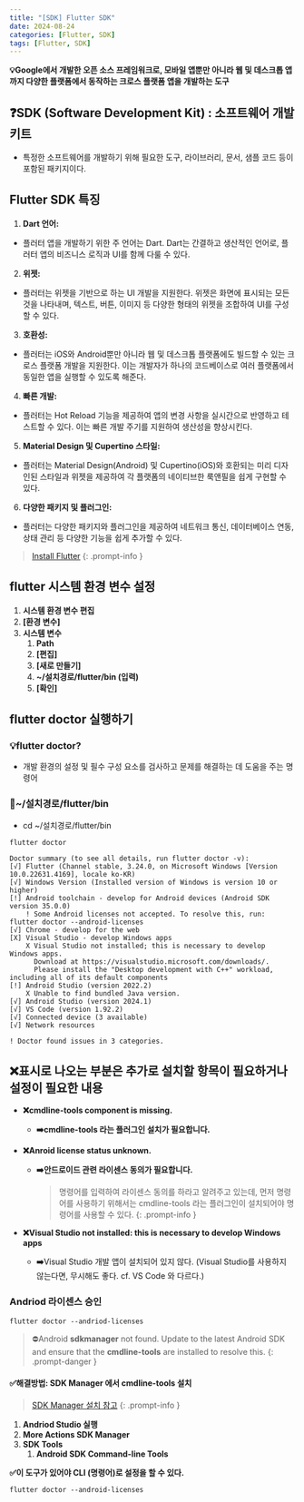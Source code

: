 ```yaml
---
title: "[SDK] Flutter SDK"
date: 2024-08-24
categories: [Flutter, SDK]
tags: [Flutter, SDK]
---
```


**💡Google에서 개발한 오픈 소스 프레임워크로, 모바일 앱뿐만 아니라 웹 및 데스크톱 앱까지 다양한 플랫폼에서 동작하는 크로스 플랫폼 앱을 개발하는 도구**

## **❓SDK (Software Development Kit) : 소프트웨어 개발 키트**
- 특정한 소프트웨어를 개발하기 위해 필요한 도구, 라이브러리, 문서, 샘플 코드 등이 포함된 패키지이다.

## **Flutter SDK 특징**
1. **Dart 언어:**
- 플러터 앱을 개발하기 위한 주 언어는 Dart. Dart는 간결하고 생산적인 언어로, 플러터 앱의 비즈니스 로직과 UI를 함께 다룰 수 있다.
2. **위젯:**
- 플러터는 위젯을 기반으로 하는 UI 개발을 지원한다. 위젯은 화면에 표시되는 모든 것을 나타내며, 텍스트, 버튼, 이미지 등 다양한 형태의 위젯을 조합하여 UI를 구성할 수 있다.
3. **호환성:**
- 플러터는 iOS와 Android뿐만 아니라 웹 및 데스크톱 플랫폼에도 빌드할 수 있는 크로스 플랫폼 개발을 지원한다. 이는 개발자가 하나의 코드베이스로 여러 플랫폼에서 동일한 앱을 실행할 수 있도록 해준다.
4. **빠른 개발:**
- 플러터는 Hot Reload 기능을 제공하여 앱의 변경 사항을 실시간으로 반영하고 테스트할 수 있다. 이는 빠른 개발 주기를 지원하여 생산성을 향상시킨다.
5. **Material Design 및 Cupertino 스타일:**
- 플러터는 Material Design(Android) 및 Cupertino(iOS)와 호환되는 미리 디자인된 스타일과 위젯을 제공하여 각 플랫폼의 네이티브한 룩앤필을 쉽게 구현할 수 있다.
6. **다양한 패키지 및 플러그인:**
- 플러터는 다양한 패키지와 플러그인을 제공하여 네트워크 통신, 데이터베이스 연동, 상태 관리 등 다양한 기능을 쉽게 추가할 수 있다.

> [Install Flutter](https://docs.flutter.dev/get-started/install)
{: .prompt-info }

## **flutter 시스템 환경 변수 설정**
1. **시스템 환경 변수 편집**
2. **[환경 변수]**
3. **시스템 변수**
    1. **Path**
    2. **[편집]**
    3. **[새로 만들기]**
    4. **~/설치경로/flutter/bin (입력)**
    5. **[확인]**

## **flutter doctor 실행하기**
### **💡flutter doctor?**
- 개발 환경의 설정 및 필수 구성 요소를 검사하고 문제를 해결하는 데 도움을 주는 명령어

### **📂~/설치경로/flutter/bin**
- cd  ~/설치경로/flutter/bin

```shell
flutter doctor
```

```shell
Doctor summary (to see all details, run flutter doctor -v):
[√] Flutter (Channel stable, 3.24.0, on Microsoft Windows [Version 10.0.22631.4169], locale ko-KR)
[√] Windows Version (Installed version of Windows is version 10 or higher)
[!] Android toolchain - develop for Android devices (Android SDK version 35.0.0)
    ! Some Android licenses not accepted. To resolve this, run: flutter doctor --android-licenses
[√] Chrome - develop for the web
[X] Visual Studio - develop Windows apps
    X Visual Studio not installed; this is necessary to develop Windows apps.
      Download at https://visualstudio.microsoft.com/downloads/.
      Please install the "Desktop development with C++" workload, including all of its default components
[!] Android Studio (version 2022.2)
    X Unable to find bundled Java version.
[√] Android Studio (version 2024.1)
[√] VS Code (version 1.92.2)
[√] Connected device (3 available)
[√] Network resources

! Doctor found issues in 3 categories.
```

## **❌표시로 나오는 부분은 추가로 설치할 항목이 필요하거나 설정이 필요한 내용**
- **❌cmdline-tools component is missing.**
    - **➡️cmdline-tools 라는 플러그인 설치가 필요합니다.**
- **❌Anroid license status unknown.**
    - **➡️안드로이드 관련 라이센스 동의가 필요합니다.**
        > 명령어를 입력하여 라이센스 동의를 하라고 알려주고 있는데, 먼저 명령어를 사용하기 위해서는 cmdline-tools 라는 플러그인이 설치되어야 명령어를 사용할 수 있다.
        {: .prompt-info }

- **❌Visual Studio not installed: this is necessary to develop Windows apps**
    - **➡️**Visual Studio 개발 앱이 설치되어 있지 않다. (Visual Studio를 사용하지 않는다면, 무시해도 좋다. cf. VS Code 와 다르다.)


### **Andriod 라이센스 승인**
```shell
flutter doctor --andriod-licenses
```

> ⛔Android **sdkmanager** not found. Update to the latest Android SDK and ensure that the **cmdline-tools** are installed to resolve this.
{: .prompt-danger }

#### **✅해결방법: SDK Manager 에서 cmdline-tools 설치**
> [SDK Manager 설치 참고](https://kyungryeol-yoon.github.io/posts/install-sdk-manager/)
{: .prompt-info }

1. **Andriod Studio 실행**
2. **More Actions  SDK Manager**
3. **SDK Tools**
    1. **Android SDK Command-line Tools**

**✅이 도구가 있어야 CLI (명령어)로 설정을 할 수 있다.**
```shell
flutter doctor --android-licenses
```